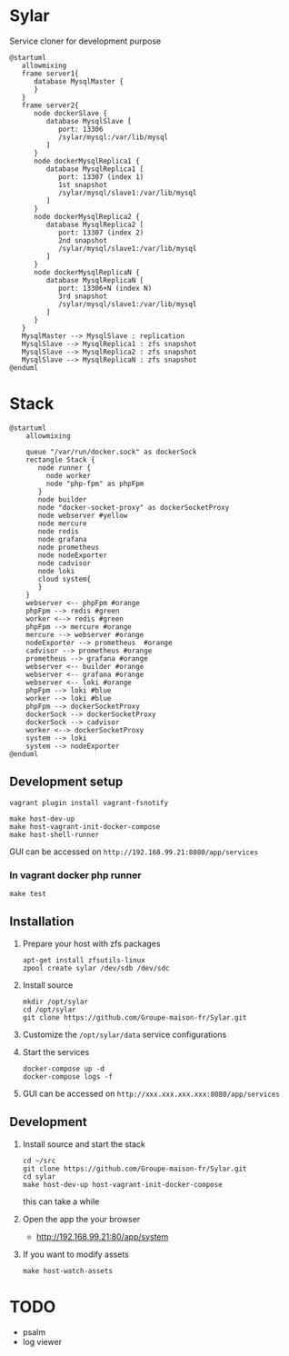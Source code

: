 # Sylar

Service cloner for development purpose

```plantuml
@startuml
   allowmixing
   frame server1{
      database MysqlMaster {
      }
   }
   frame server2{
      node dockerSlave {
         database MysqlSlave [
            port: 13306
            /sylar/mysql:/var/lib/mysql
         ]
      }
      node dockerMysqlReplica1 {
         database MysqlReplica1 [
            port: 13307 (index 1)
            1st snapshot
            /sylar/mysql/slave1:/var/lib/mysql
         ]
      }
      node dockerMysqlReplica2 {
         database MysqlReplica2 [
            port: 13307 (index 2)
            2nd snapshot
            /sylar/mysql/slave1:/var/lib/mysql
         ]
      }
      node dockerMysqlReplicaN {
         database MysqlReplicaN [
            port: 13306+N (index N)
            3rd snapshot
            /sylar/mysql/slave1:/var/lib/mysql
         ]
      }
   }
   MysqlMaster --> MysqlSlave : replication
   MysqlSlave --> MysqlReplica1 : zfs snapshot
   MysqlSlave --> MysqlReplica2 : zfs snapshot
   MysqlSlave --> MysqlReplicaN : zfs snapshot
@enduml
```

# Stack
```plantuml
@startuml
    allowmixing

    queue "/var/run/docker.sock" as dockerSock
    rectangle Stack {
       node runner {
         node worker
         node "php-fpm" as phpFpm
       }
       node builder
       node "docker-socket-proxy" as dockerSocketProxy
       node webserver #yellow
       node mercure
       node redis
       node grafana
       node prometheus
       node nodeExporter
       node cadvisor
       node loki
       cloud system{
       }
    }
    webserver <-- phpFpm #orange
    phpFpm --> redis #green
    worker <--> redis #green
    phpFpm --> mercure #orange
    mercure --> webserver #orange
    nodeExporter --> prometheus  #orange
    cadvisor --> prometheus #orange
    prometheus --> grafana #orange
    webserver <-- builder #orange
    webserver <-- grafana #orange
    webserver <-- loki #orange
    phpFpm --> loki #blue
    worker --> loki #blue
    phpFpm --> dockerSocketProxy
    dockerSock --> dockerSocketProxy
    dockerSock --> cadvisor
    worker <--> dockerSocketProxy
    system --> loki
    system --> nodeExporter
@enduml
```

## Development setup
```
vagrant plugin install vagrant-fsnotify

make host-dev-up
make host-vagrant-init-docker-compose
make host-shell-runner
```

GUI can be accessed on `http://192.168.99.21:8080/app/services`

### In vagrant docker php runner
```
make test
```

## Installation

1. Prepare your host with zfs packages

    ```
    apt-get install zfsutils-linux
    zpool create sylar /dev/sdb /dev/sdc
    ```

2. Install source

    ```
    mkdir /opt/sylar
    cd /opt/sylar
    git clone https://github.com/Groupe-maison-fr/Sylar.git
    ```

3. Customize the `/opt/sylar/data` service configurations

4. Start the services
    ```
    docker-compose up -d
    docker-compose logs -f
    ```

5. GUI can be accessed on `http://xxx.xxx.xxx.xxx:8080/app/services`

## Development

1. Install source and start the stack

    ```
    cd ~/src
    git clone https://github.com/Groupe-maison-fr/Sylar.git
    cd sylar
    make host-dev-up host-vagrant-init-docker-compose
    ```
   this can take a while
2. Open the app the your browser
   - http://192.168.99.21:80/app/system
3. If you want to modify assets
   ```
   make host-watch-assets
   ```
# TODO
 - psalm
 - log viewer

